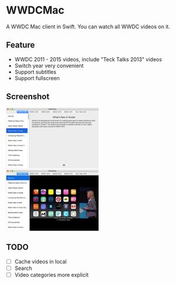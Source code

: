 # WWDCMac

A WWDC Mac client in Swift. You can watch all WWDC videos on it.

## Feature
* WWDC 2011 - 2015 videos, include "Teck Talks 2013" videos
* Switch year very convenient
* Support subtitles
* Support fullscreen

## Screenshot
<img style="width: 50%; height: 50%;" src="screenshot1.png" />
<img style="width: 50%; height: 50%;" src="screenshot2.png" />

## TODO

* [ ] Cache videos in local
* [ ] Search
* [ ] Video categories more explicit